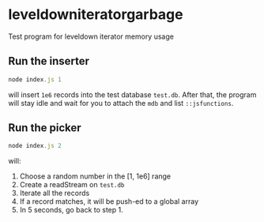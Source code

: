 # leveldowniteratorgarbage
Test program for leveldown iterator memory usage

## Run the inserter
```javascript
node index.js 1
```
will insert `1e6` records into the test database `test.db`. After that, the program will stay idle and wait for you to attach the `mdb` and list `::jsfunctions`.


## Run the picker
```javascript
node index.js 2
```
will:

1. Choose a random number in the [1, 1e6] range
2. Create a readStream on `test.db`
3. Iterate all the records
4. If a record matches, it will be push-ed to a global array
5. In 5 seconds, go back to step 1.



